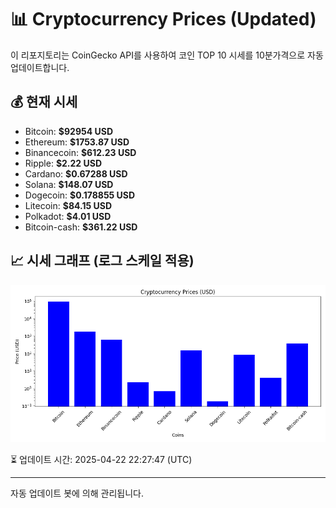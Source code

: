 
# 📊 Cryptocurrency Prices (Updated)

이 리포지토리는 CoinGecko API를 사용하여 코인 TOP 10 시세를 10분가격으로 자동 업데이트합니다.

## 💰 현재 시세
- Bitcoin: **$92954 USD**
- Ethereum: **$1753.87 USD**
- Binancecoin: **$612.23 USD**
- Ripple: **$2.22 USD**
- Cardano: **$0.67288 USD**
- Solana: **$148.07 USD**
- Dogecoin: **$0.178855 USD**
- Litecoin: **$84.15 USD**
- Polkadot: **$4.01 USD**
- Bitcoin-cash: **$361.22 USD**

## 📈 시세 그래프 (로그 스케일 적용)
![Crypto Prices](crypto_prices.png)

⏳ 업데이트 시간: 2025-04-22 22:27:47 (UTC)

---
자동 업데이트 봇에 의해 관리됩니다.
